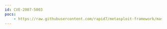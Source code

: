 ```yaml
---
id: CVE-2007-5003
pocs:
    - https://raw.githubusercontent.com/rapid7/metasploit-framework/master/modules/exploits/windows/brightstor/lgserver_rxrlogin.rb
---
```

